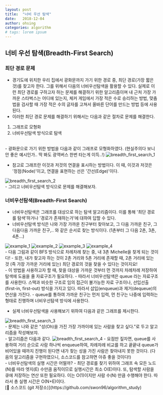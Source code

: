 ```yaml
---
layout: post
title:  "너비 우선 탐색"
date:   2018-12-04
author: ohsing
categories: algorithm
# tags: lorem ipsum
---
```


## 너비 우선 탐색(Breadth-First Search)

### 최단 경로 문제
- 경기도에 위치한 우리 집에서 광화문까지 가기 위한 경로 중, 최단 경로(가장 짧은 것)를 찾고자 한다. 그를 위해서 다음의 너비우선탐색을 활용할 수 있다. 실제로 이런 최단 경로를 구하고자 하는 문제를 해결하기 위한 알고리즘이며 내 근처 가장 가까운 스타벅스는 어디에 있는지, 체커 게임에서 가장 적은 수로 승리하는 방법, 맞춤법을 검사할 때 가장 적은 수의 글자를 고쳐서 올바른 단어를 만드는 방법 등에 사용된다.
- 이러한 최단 경로 문제를 해결하기 위해서는 다음과 같은 절차로 문제를 해결한다.
<ol>
  <li>그래프로 모형화</li>
  <li>너비우선탐색 방식으로 탐색</li>
</ol>

<br>
- 광화문으로 가기 위한 방법을 다음과 같이 그래프로 모형화하였다. (현실주의다 보니 안 좋은 예시인가.. 딱 봐도 광역버스 한번 타는게 이득..!)
<img src="/assets/images/al_post/bfs_1.jpeg" title="breadth_first_search_1">

<br>

- 참고로 그래프란 이것과 저것의 연결을 표시하는 방법이다. 이 때, 이것과 저것은 '정점(Node)'이고, 연결을 표현하는 선은 '간선(Edge)'이다.
<img src="/assets/images/al_post/bfs_2.jpeg" title="breadth_first_search_2">
<br>
- 그리고 너비우선탐색 방식으로 문제를 해결해보자.
<br>

### 너비우선탐색(Breadth-First Search)
- 너비우선탐색은 그래프를 대상으로 하는 탐색 알고리즘이다. 이를 통해 '최단 경로를 탐색'하거나 '경로가 존재하는가'에 대하여 답할 수 있다.
- 너비우선탐색 방식은 나와 가장 가까운 친구부터 찾아보고, 그 다음 가까운 친구, 그 다음다음 가까운 친구,.. 와 같은 순서로 찾는 방식이다. (1촌부터 그 다음 2촌, 3촌, 4촌...)
<img src="/assets/images/al_post/bfs_screen1.jpeg" title="example_1">
<img src="/assets/images/al_post/bfs_screen2.jpeg" title="example_2">
<img src="/assets/images/al_post/bfs_screen3.jpeg" title="example_3">
<img src="/assets/images/al_post/bfs_screen4.jpeg" title="example_4">
<br>
- 다음 그림과 같이 BFS 방식으로 차례차례 찾는 중, 내 3촌 Michelle을 찾게 되는 것이다! 
- 또한, 내가 찾고자 하는 것이 2촌 거리와 5촌 거리에 존재할 때, 2촌 거리에 있는 것 (즉 가장 가까운 거리에 있는) 최단 경로의 것을 찾을 수 있다는 것이지요!
<br>
- 이 방법을 사용하고자 할 때, 찾을 대상을 가까운 것부터 먼 것까지 차례차례 저장하여 탐색에 도움을 줄 자료구조가 필요하다.
- 따라서 너비우선탐색은 queue 라는 자료구조를 사용한다. 스택과 비슷한 구조로 임의 접근이 불가능한 자료 구조이나, 선입선출(first-in, first-out) 방식을 가지고 있다. 따라서 삽입(enqueue)과 제거(dequeue)의 연산을 가진다.
- queue를 통하여 가까운 친구는 먼저 입력, 먼 친구는 나중에 입력하는 형태로 진행하며 너비우선탐색 방식에 사용한다.

<br>

- 실제 너비우선탐색을 사용해보기 위하여 다음과 같은 그래프를 제시한다. 
<img src="/assets/images/al_post/bfs_3.jpeg" title="breadth_first_search_3">
<br> 
- 문제는 나와 같은 "성(Oh)을 가진 가장 가까이에 있는 사람을 찾고 싶다."로 두고 알고리즘을 작성해보쟈.
<br>
- 알고리즘은 다음과 같다. 

<img src="/assets/images/al_post/bfs_4.jpeg" title="breadth_first_search_4">
- 요점만 짚자면, queue를 사용하여 거리 순으로 사람 하나씩 enqueue하여, 차례차례 비교를 하고 끝끝내 queue가 비어있을 때까지 진행이 된다면 내가 찾는 성을 가진 사람은 찾아내지 못한 것이다. (다음의 알고리즘을 구현하였으니, 소스코드를 참고하면 아쥬 좋을 것이다!)
<br>
- 너비우선탐색의 실행 시간은 어떨까?
- 최단 경로를 찾기 위하여 그래프 속 모든 노드(N)를 따라 엣지(E) 수만큼 움직이므로 실행시간은 최소 O(E)이다. 또, 탐색할 사람을 큐에 저장하는 연산 또한 필요하다. 이는 O(1)이지만 사람 수(N) 만큼 수행해야 한다. 따라서 총 실행 시간은 O(N+E)이다.

<br>
[💾 소스코드 (git 저장소)](https://github.com/swon96/algorithm_study)



